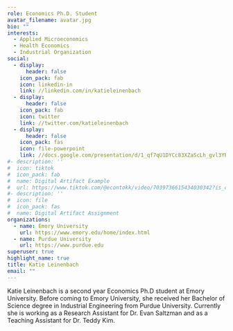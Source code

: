 ```yaml
---
role: Economics Ph.D. Student
avatar_filename: avatar.jpg
bio: ""
interests:
  - Applied Microeconomics
  - Health Economics
  - Industrial Organization
social:
  - display:
      header: false
    icon_pack: fab
    icon: linkedin-in
    link: //linkedin.com/in/katieleinenbach
  - display:
      header: false
    icon_pack: fab
    icon: twitter
    link: //twitter.com/katieleinenbach
  - display:
      header: false
    icon_pack: fas
    icon: file-powerpoint
    link: //docs.google.com/presentation/d/1_qf7qU1DYCc83XZaScLh_gvl3YEsiBnT/edit?usp=sharing&ouid=103550313061883698922&rtpof=true&sd=true
#- description: ''
#  icon: tiktok
#  icon_pack: fab
#  name: Digital Artifact Example
#  url: https://www.tiktok.com/@econtokk/video/7039736615434030342?is_copy_url=1&is_from_webapp=v1&lang=en
#- description: ''
#  icon: file
#  icon_pack: fas
#  name: Digital Artifact Assignment
organizations:
  - name: Emory University
    url: https://www.emory.edu/home/index.html
  - name: Purdue University
    url: https://www.purdue.edu
superuser: true
highlight_name: true
title: Katie Leinenbach
email: ""
---
```

Katie Leinenbach is a second year Economics Ph.D student at Emory University. Before coming to Emory University, she received her Bachelor of Science degree in Industrial Engineering from Purdue University. Currently she is working as a Research Assistant for Dr. Evan Saltzman and as a Teaching Assistant for Dr. Teddy Kim. 
